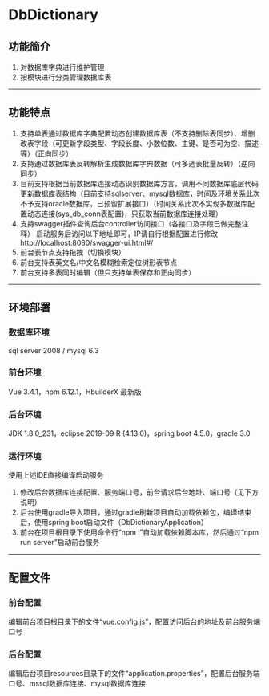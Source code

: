 # DbDictionary

## 功能简介
1. 对数据库字典进行维护管理
2. 按模块进行分类管理数据库表

------------

## 功能特点
1. 支持单表通过数据库字典配置动态创建数据库表（不支持删除表同步）、增删改表字段（可更新字段类型、字段长度、小数位数、主键、是否可为空、描述等）（正向同步）
2. 支持通过数据库表反转解析生成数据库字典数据（可多选表批量反转）（逆向同步）
3. 目前支持根据当前数据库连接动态识别数据库方言，调用不同数据库底层代码更新数据库表结构（目前支持sqlserver、mysql数据库，时间及环境关系此次不予支持oracle数据库，已预留扩展接口）（时间关系此次不实现多数据库配置动态连接(sys_db_conn表配置)，只获取当前数据库连接处理）
4. 支持swagger插件查询后台controller访问接口（各接口及字段已做完整注释）
启动服务后访问以下地址即可，IP请自行根据配置进行修改
http://localhost:8080/swagger-ui.html#/
5. 前台表节点支持拖拽（切换模块）
6. 前台支持表英文名/中文名模糊检索定位树形表节点
7. 前台支持多表同时编辑（但只支持单表保存和正向同步）

------------

## 环境部署
### 数据库环境
sql server 2008 / mysql 6.3
### 前台环境
Vue 3.4.1，npm 6.12.1，HbuilderX 最新版
### 后台环境
JDK 1.8.0_231，eclipse 2019-09 R (4.13.0)，spring boot 4.5.0，gradle 3.0
### 运行环境
使用上述IDE直接编译启动服务
1. 修改后台数据库连接配置、服务端口号，前台请求后台地址、端口号（见下方说明）
2. 后台使用gradle导入项目，通过gradle刷新项目自动加载依赖包，编译结束后，使用spring
boot启动文件（DbDictionaryApplication）
3. 前台在项目根目录下使用命令行“npm i”自动加载依赖脚本库，然后通过“npm run server”启动前台服务

------------

## 配置文件
### 前台配置
编辑前台项目根目录下的文件“vue.config.js”，配置访问后台的地址及前台服务端口号

### 后台配置
编辑后台项目resources目录下的文件“application.properties”，配置后台服务端口号、mssql数据库连接、mysql数据库连接
